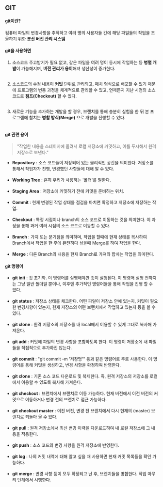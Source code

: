 ## GIT
#### git이란?
컴퓨터 파일의 변경사항을 추적하고 여러 명의 사용자들 간에 해당 파일들의 작업을 조율하기 위한 **분산 버전 관리 시스템**
  
#### git을 사용하면
1. 소스코드 주고받기가 필요 없고, 같은 파일을 여려 명이 동시에 작업하는 등 **병렬 개발**이 가능해지며, **버전 관리가 용이**해져 생산성이 증가한다.<br></br>
   
2. 소스코드의 수정 내용이 **커밋** 단위로 관리되고, 패치 형식으로 배포할 수 있기 때문에 프로그램의 변동 과정을 체계적으로 관리할 수 있고, 언제든지 지난 시점의 소스코드로 **점프(Checkout)** 할 수 있다.<br></br>
   
3. 새로운 기능을 추가하는 개발을 할 경우, 브랜치를 통해 충분히 실험을 한 뒤 본 프로그램에 합치는 **병합 방식(Merge)** 으로 개발을 진행할 수 있다.<br></br>

#### git 관련 용어
>"작업한 내용을 스테이지에 올려서 로컬 저장소에 커밋하고, 이를 푸시해서 원격 저장소로 보낸다."

- **Repository** : 소스 코드들이 저장되어 있는 물리적인 공간을 의미한다. 저장소를 통해서 작업자가 진행, 변경했던 사항들에 대해 알 수 있다.<br></br>
- **Working Tree** : 흔히 우리가 사용하는 '폴더'를 말한다.<br></br>
- **Staging Area** : 저장소에 커밋하기 전에 커밋을 준비하는 위치.<br></br>
- **Commit** : 현재 변경된 작업 상태를 점검을 마치면 확정하고 저장소에 저장하는 작업.<br></br>
- **Checkout** : 특정 시점이나 branch의 소스 코드로 이동하는 것을 의미한다. 이 과정을 통해 과거 여러 시점의 소스 코드로 이동할 수 있다.<br></br>
- **Branch** : 가지 또는 분기점을 의미하며, 작업을 할때에 현재 상태를 복사하여 Branch에서 작업을 한 후에 완전하다 싶을때 Merge를 하여 작업을 한다.<br></br>
- **Merge** : 다른 Branch의 내용을 현재 Branch로 가져와 합치는 작업을 의미한다.

#### git 명령어
- **git init** : 깃 초기화. 이 명령어를 실행해야만 깃이 실행된다. 이 명령어 실행 전까지는 그냥 일반 폴더일 뿐이나, 이후엔 추가적인 명령어들을 통해 작업을 진행 할 수 있다.<br></br>
- **git status** : 저장소 상태를 체크한다. 어떤 파일이 저장소 안에 있는지, 커밋이 필요한 변경사항이 있는지, 현재 저장소의 어떤 브랜치에서 작업하고 있는지 등을 볼 수 있다.<br></br>
- **git clone** : 원격 저장소의 저장소를 내 local에서 이용할 수 있게 그대로 복사해 가져온다.<br></br>
- **git add** : 커밋에 파일의 변경 사항을 포함하도록 한다. 이 명령이 저장소에 새 파일들을 직접적으로 추가하진 않는다.<br></br>
- **git commit** : "git commit -m '저장명'" 등과 같은 명령어로 주로 사용한다. 이 명령어를 통해 커밋을 생성하고, 변경 사항을 확정하여 반영한다.<br></br>
- **git clone** : 기존 소스 코드 다운로드 및 복제한다. 즉, 원격 저장소의 저장소를 로컬에서 이용할 수 있도록 복사해 가져온다.<br></br>
- **git checkout** : 브랜치에서 브랜치로 이동 가능하다. 현재 버전에서 이전 버전의 커밋으로 이동하거나 변경 전의 브랜치로 접근 가능하다.<br></br>
- **git checkout master** : 이전 버전, 변경 전 브랜치에서 다시 현재의 (master) 브랜치로 되돌아 올 수 있다.<br></br>
- **git pull** : 원격 저장소에서 최신 변경 이력을 다운로드하여 내 로컬 저장소에 그 내용을 적용한다.<br></br>
- **git push** : 소스 코드의 변경 사항을 원격 저장소에 반영한다.<br></br>
- **git log** : 나의 커밋 내역에 대해 알고 싶을 때 사용하면 현재 커밋 목록들을 확인 가능하다.<br></br>
- **git merge** : 변경 사항 등이 모두 확정되고 난 후, 브랜치들을 병합한다. 작업 마무리 단계에서 시행한다.
